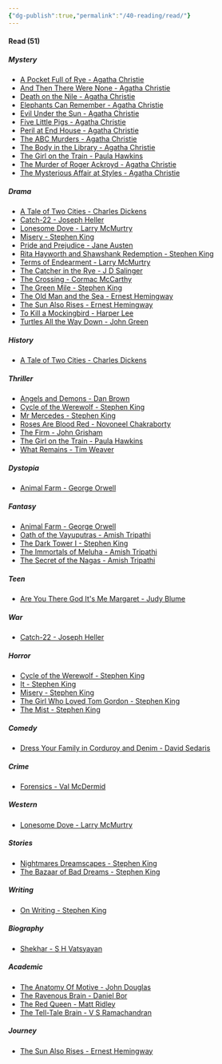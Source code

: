 ```yaml
---
{"dg-publish":true,"permalink":"/40-reading/read/"}
---
```


<h4><span>Read (51)</span></h4><h5><span>Mystery</span></h5><div><ul class="dataview list-view-ul"><li><span><a aria-label-position="top" aria-label="40 Reading/Books/A Pocket Full of Rye - Agatha Christie.md" data-href="40 Reading/Books/A Pocket Full of Rye - Agatha Christie.md" href="40 Reading/Books/A Pocket Full of Rye - Agatha Christie.md" class="internal-link" target="_blank" rel="noopener">A Pocket Full of Rye - Agatha Christie</a></span></li><li><span><a aria-label-position="top" aria-label="40 Reading/Books/And Then There Were None - Agatha Christie.md" data-href="40 Reading/Books/And Then There Were None - Agatha Christie.md" href="40 Reading/Books/And Then There Were None - Agatha Christie.md" class="internal-link" target="_blank" rel="noopener">And Then There Were None - Agatha Christie</a></span></li><li><span><a aria-label-position="top" aria-label="40 Reading/Books/Death on the Nile - Agatha Christie.md" data-href="40 Reading/Books/Death on the Nile - Agatha Christie.md" href="40 Reading/Books/Death on the Nile - Agatha Christie.md" class="internal-link" target="_blank" rel="noopener">Death on the Nile - Agatha Christie</a></span></li><li><span><a aria-label-position="top" aria-label="40 Reading/Books/Elephants Can Remember - Agatha Christie.md" data-href="40 Reading/Books/Elephants Can Remember - Agatha Christie.md" href="40 Reading/Books/Elephants Can Remember - Agatha Christie.md" class="internal-link" target="_blank" rel="noopener">Elephants Can Remember - Agatha Christie</a></span></li><li><span><a aria-label-position="top" aria-label="40 Reading/Books/Evil Under the Sun - Agatha Christie.md" data-href="40 Reading/Books/Evil Under the Sun - Agatha Christie.md" href="40 Reading/Books/Evil Under the Sun - Agatha Christie.md" class="internal-link" target="_blank" rel="noopener">Evil Under the Sun - Agatha Christie</a></span></li><li><span><a aria-label-position="top" aria-label="40 Reading/Books/Five Little Pigs - Agatha Christie.md" data-href="40 Reading/Books/Five Little Pigs - Agatha Christie.md" href="40 Reading/Books/Five Little Pigs - Agatha Christie.md" class="internal-link" target="_blank" rel="noopener">Five Little Pigs - Agatha Christie</a></span></li><li><span><a aria-label-position="top" aria-label="40 Reading/Books/Peril at End House - Agatha Christie.md" data-href="40 Reading/Books/Peril at End House - Agatha Christie.md" href="40 Reading/Books/Peril at End House - Agatha Christie.md" class="internal-link" target="_blank" rel="noopener">Peril at End House - Agatha Christie</a></span></li><li><span><a aria-label-position="top" aria-label="40 Reading/Books/The ABC Murders - Agatha Christie.md" data-href="40 Reading/Books/The ABC Murders - Agatha Christie.md" href="40 Reading/Books/The ABC Murders - Agatha Christie.md" class="internal-link" target="_blank" rel="noopener">The ABC Murders - Agatha Christie</a></span></li><li><span><a aria-label-position="top" aria-label="40 Reading/Books/The Body in the Library - Agatha Christie.md" data-href="40 Reading/Books/The Body in the Library - Agatha Christie.md" href="40 Reading/Books/The Body in the Library - Agatha Christie.md" class="internal-link" target="_blank" rel="noopener">The Body in the Library - Agatha Christie</a></span></li><li><span><a aria-label-position="top" aria-label="40 Reading/Books/The Girl on the Train - Paula Hawkins.md" data-href="40 Reading/Books/The Girl on the Train - Paula Hawkins.md" href="40 Reading/Books/The Girl on the Train - Paula Hawkins.md" class="internal-link" target="_blank" rel="noopener">The Girl on the Train - Paula Hawkins</a></span></li><li><span><a aria-label-position="top" aria-label="40 Reading/Books/The Murder of Roger Ackroyd - Agatha Christie.md" data-href="40 Reading/Books/The Murder of Roger Ackroyd - Agatha Christie.md" href="40 Reading/Books/The Murder of Roger Ackroyd - Agatha Christie.md" class="internal-link" target="_blank" rel="noopener">The Murder of Roger Ackroyd - Agatha Christie</a></span></li><li><span><a aria-label-position="top" aria-label="40 Reading/Books/The Mysterious Affair at Styles - Agatha Christie.md" data-href="40 Reading/Books/The Mysterious Affair at Styles - Agatha Christie.md" href="40 Reading/Books/The Mysterious Affair at Styles - Agatha Christie.md" class="internal-link" target="_blank" rel="noopener">The Mysterious Affair at Styles - Agatha Christie</a></span></li></ul></div><h5><span>Drama</span></h5><div><ul class="dataview list-view-ul"><li><span><a aria-label-position="top" aria-label="40 Reading/Books/A Tale of Two Cities - Charles Dickens.md" data-href="40 Reading/Books/A Tale of Two Cities - Charles Dickens.md" href="40 Reading/Books/A Tale of Two Cities - Charles Dickens.md" class="internal-link" target="_blank" rel="noopener">A Tale of Two Cities - Charles Dickens</a></span></li><li><span><a aria-label-position="top" aria-label="40 Reading/Books/Catch-22 - Joseph Heller.md" data-href="40 Reading/Books/Catch-22 - Joseph Heller.md" href="40 Reading/Books/Catch-22 - Joseph Heller.md" class="internal-link" target="_blank" rel="noopener">Catch-22 - Joseph Heller</a></span></li><li><span><a aria-label-position="top" aria-label="40 Reading/Books/Lonesome Dove - Larry McMurtry.md" data-href="40 Reading/Books/Lonesome Dove - Larry McMurtry.md" href="40 Reading/Books/Lonesome Dove - Larry McMurtry.md" class="internal-link" target="_blank" rel="noopener">Lonesome Dove - Larry McMurtry</a></span></li><li><span><a aria-label-position="top" aria-label="40 Reading/Books/Misery - Stephen King.md" data-href="40 Reading/Books/Misery - Stephen King.md" href="40 Reading/Books/Misery - Stephen King.md" class="internal-link" target="_blank" rel="noopener">Misery - Stephen King</a></span></li><li><span><a aria-label-position="top" aria-label="40 Reading/Books/Pride and Prejudice - Jane Austen.md" data-href="40 Reading/Books/Pride and Prejudice - Jane Austen.md" href="40 Reading/Books/Pride and Prejudice - Jane Austen.md" class="internal-link" target="_blank" rel="noopener">Pride and Prejudice - Jane Austen</a></span></li><li><span><a aria-label-position="top" aria-label="40 Reading/Books/Rita Hayworth and Shawshank Redemption - Stephen King.md" data-href="40 Reading/Books/Rita Hayworth and Shawshank Redemption - Stephen King.md" href="40 Reading/Books/Rita Hayworth and Shawshank Redemption - Stephen King.md" class="internal-link" target="_blank" rel="noopener">Rita Hayworth and Shawshank Redemption - Stephen King</a></span></li><li><span><a aria-label-position="top" aria-label="40 Reading/Books/Terms of Endearment - Larry McMurtry.md" data-href="40 Reading/Books/Terms of Endearment - Larry McMurtry.md" href="40 Reading/Books/Terms of Endearment - Larry McMurtry.md" class="internal-link" target="_blank" rel="noopener">Terms of Endearment - Larry McMurtry</a></span></li><li><span><a aria-label-position="top" aria-label="40 Reading/Books/The Catcher in the Rye - J D Salinger.md" data-href="40 Reading/Books/The Catcher in the Rye - J D Salinger.md" href="40 Reading/Books/The Catcher in the Rye - J D Salinger.md" class="internal-link" target="_blank" rel="noopener">The Catcher in the Rye - J D Salinger</a></span></li><li><span><a aria-label-position="top" aria-label="40 Reading/Books/The Crossing - Cormac McCarthy.md" data-href="40 Reading/Books/The Crossing - Cormac McCarthy.md" href="40 Reading/Books/The Crossing - Cormac McCarthy.md" class="internal-link" target="_blank" rel="noopener">The Crossing - Cormac McCarthy</a></span></li><li><span><a aria-label-position="top" aria-label="40 Reading/Books/The Green Mile - Stephen King.md" data-href="40 Reading/Books/The Green Mile - Stephen King.md" href="40 Reading/Books/The Green Mile - Stephen King.md" class="internal-link" target="_blank" rel="noopener">The Green Mile - Stephen King</a></span></li><li><span><a aria-label-position="top" aria-label="40 Reading/Books/The Old Man and the Sea - Ernest Hemingway.md" data-href="40 Reading/Books/The Old Man and the Sea - Ernest Hemingway.md" href="40 Reading/Books/The Old Man and the Sea - Ernest Hemingway.md" class="internal-link" target="_blank" rel="noopener">The Old Man and the Sea - Ernest Hemingway</a></span></li><li><span><a aria-label-position="top" aria-label="40 Reading/Books/The Sun Also Rises - Ernest Hemingway.md" data-href="40 Reading/Books/The Sun Also Rises - Ernest Hemingway.md" href="40 Reading/Books/The Sun Also Rises - Ernest Hemingway.md" class="internal-link" target="_blank" rel="noopener">The Sun Also Rises - Ernest Hemingway</a></span></li><li><span><a aria-label-position="top" aria-label="40 Reading/Books/To Kill a Mockingbird - Harper Lee.md" data-href="40 Reading/Books/To Kill a Mockingbird - Harper Lee.md" href="40 Reading/Books/To Kill a Mockingbird - Harper Lee.md" class="internal-link" target="_blank" rel="noopener">To Kill a Mockingbird - Harper Lee</a></span></li><li><span><a aria-label-position="top" aria-label="40 Reading/Books/Turtles All the Way Down - John Green.md" data-href="40 Reading/Books/Turtles All the Way Down - John Green.md" href="40 Reading/Books/Turtles All the Way Down - John Green.md" class="internal-link" target="_blank" rel="noopener">Turtles All the Way Down - John Green</a></span></li></ul></div><h5><span>History</span></h5><div><ul class="dataview list-view-ul"><li><span><a aria-label-position="top" aria-label="40 Reading/Books/A Tale of Two Cities - Charles Dickens.md" data-href="40 Reading/Books/A Tale of Two Cities - Charles Dickens.md" href="40 Reading/Books/A Tale of Two Cities - Charles Dickens.md" class="internal-link" target="_blank" rel="noopener">A Tale of Two Cities - Charles Dickens</a></span></li></ul></div><h5><span>Thriller</span></h5><div><ul class="dataview list-view-ul"><li><span><a aria-label-position="top" aria-label="40 Reading/Books/Angels and Demons - Dan Brown.md" data-href="40 Reading/Books/Angels and Demons - Dan Brown.md" href="40 Reading/Books/Angels and Demons - Dan Brown.md" class="internal-link" target="_blank" rel="noopener">Angels and Demons - Dan Brown</a></span></li><li><span><a aria-label-position="top" aria-label="40 Reading/Books/Cycle of the Werewolf - Stephen King.md" data-href="40 Reading/Books/Cycle of the Werewolf - Stephen King.md" href="40 Reading/Books/Cycle of the Werewolf - Stephen King.md" class="internal-link" target="_blank" rel="noopener">Cycle of the Werewolf - Stephen King</a></span></li><li><span><a aria-label-position="top" aria-label="40 Reading/Books/Mr Mercedes - Stephen King.md" data-href="40 Reading/Books/Mr Mercedes - Stephen King.md" href="40 Reading/Books/Mr Mercedes - Stephen King.md" class="internal-link" target="_blank" rel="noopener">Mr Mercedes - Stephen King</a></span></li><li><span><a aria-label-position="top" aria-label="40 Reading/Books/Roses Are Blood Red - Novoneel Chakraborty.md" data-href="40 Reading/Books/Roses Are Blood Red - Novoneel Chakraborty.md" href="40 Reading/Books/Roses Are Blood Red - Novoneel Chakraborty.md" class="internal-link" target="_blank" rel="noopener">Roses Are Blood Red - Novoneel Chakraborty</a></span></li><li><span><a aria-label-position="top" aria-label="40 Reading/Books/The Firm - John Grisham.md" data-href="40 Reading/Books/The Firm - John Grisham.md" href="40 Reading/Books/The Firm - John Grisham.md" class="internal-link" target="_blank" rel="noopener">The Firm - John Grisham</a></span></li><li><span><a aria-label-position="top" aria-label="40 Reading/Books/The Girl on the Train - Paula Hawkins.md" data-href="40 Reading/Books/The Girl on the Train - Paula Hawkins.md" href="40 Reading/Books/The Girl on the Train - Paula Hawkins.md" class="internal-link" target="_blank" rel="noopener">The Girl on the Train - Paula Hawkins</a></span></li><li><span><a aria-label-position="top" aria-label="40 Reading/Books/What Remains - Tim Weaver.md" data-href="40 Reading/Books/What Remains - Tim Weaver.md" href="40 Reading/Books/What Remains - Tim Weaver.md" class="internal-link" target="_blank" rel="noopener">What Remains - Tim Weaver</a></span></li></ul></div><h5><span>Dystopia</span></h5><div><ul class="dataview list-view-ul"><li><span><a aria-label-position="top" aria-label="40 Reading/Books/Animal Farm - George Orwell.md" data-href="40 Reading/Books/Animal Farm - George Orwell.md" href="40 Reading/Books/Animal Farm - George Orwell.md" class="internal-link" target="_blank" rel="noopener">Animal Farm - George Orwell</a></span></li></ul></div><h5><span>Fantasy</span></h5><div><ul class="dataview list-view-ul"><li><span><a aria-label-position="top" aria-label="40 Reading/Books/Animal Farm - George Orwell.md" data-href="40 Reading/Books/Animal Farm - George Orwell.md" href="40 Reading/Books/Animal Farm - George Orwell.md" class="internal-link" target="_blank" rel="noopener">Animal Farm - George Orwell</a></span></li><li><span><a aria-label-position="top" aria-label="40 Reading/Books/Oath of the Vayuputras - Amish Tripathi.md" data-href="40 Reading/Books/Oath of the Vayuputras - Amish Tripathi.md" href="40 Reading/Books/Oath of the Vayuputras - Amish Tripathi.md" class="internal-link" target="_blank" rel="noopener">Oath of the Vayuputras - Amish Tripathi</a></span></li><li><span><a aria-label-position="top" aria-label="40 Reading/Books/The Dark Tower I - Stephen King.md" data-href="40 Reading/Books/The Dark Tower I - Stephen King.md" href="40 Reading/Books/The Dark Tower I - Stephen King.md" class="internal-link" target="_blank" rel="noopener">The Dark Tower I - Stephen King</a></span></li><li><span><a aria-label-position="top" aria-label="40 Reading/Books/The Immortals of Meluha - Amish Tripathi.md" data-href="40 Reading/Books/The Immortals of Meluha - Amish Tripathi.md" href="40 Reading/Books/The Immortals of Meluha - Amish Tripathi.md" class="internal-link" target="_blank" rel="noopener">The Immortals of Meluha - Amish Tripathi</a></span></li><li><span><a aria-label-position="top" aria-label="40 Reading/Books/The Secret of the Nagas - Amish Tripathi.md" data-href="40 Reading/Books/The Secret of the Nagas - Amish Tripathi.md" href="40 Reading/Books/The Secret of the Nagas - Amish Tripathi.md" class="internal-link" target="_blank" rel="noopener">The Secret of the Nagas - Amish Tripathi</a></span></li></ul></div><h5><span>Teen</span></h5><div><ul class="dataview list-view-ul"><li><span><a aria-label-position="top" aria-label="40 Reading/Books/Are You There God It's Me Margaret - Judy Blume.md" data-href="40 Reading/Books/Are You There God It's Me Margaret - Judy Blume.md" href="40 Reading/Books/Are You There God It's Me Margaret - Judy Blume.md" class="internal-link" target="_blank" rel="noopener">Are You There God It's Me Margaret - Judy Blume</a></span></li></ul></div><h5><span>War</span></h5><div><ul class="dataview list-view-ul"><li><span><a aria-label-position="top" aria-label="40 Reading/Books/Catch-22 - Joseph Heller.md" data-href="40 Reading/Books/Catch-22 - Joseph Heller.md" href="40 Reading/Books/Catch-22 - Joseph Heller.md" class="internal-link" target="_blank" rel="noopener">Catch-22 - Joseph Heller</a></span></li></ul></div><h5><span>Horror</span></h5><div><ul class="dataview list-view-ul"><li><span><a aria-label-position="top" aria-label="40 Reading/Books/Cycle of the Werewolf - Stephen King.md" data-href="40 Reading/Books/Cycle of the Werewolf - Stephen King.md" href="40 Reading/Books/Cycle of the Werewolf - Stephen King.md" class="internal-link" target="_blank" rel="noopener">Cycle of the Werewolf - Stephen King</a></span></li><li><span><a aria-label-position="top" aria-label="40 Reading/Books/It - Stephen King.md" data-href="40 Reading/Books/It - Stephen King.md" href="40 Reading/Books/It - Stephen King.md" class="internal-link" target="_blank" rel="noopener">It - Stephen King</a></span></li><li><span><a aria-label-position="top" aria-label="40 Reading/Books/Misery - Stephen King.md" data-href="40 Reading/Books/Misery - Stephen King.md" href="40 Reading/Books/Misery - Stephen King.md" class="internal-link" target="_blank" rel="noopener">Misery - Stephen King</a></span></li><li><span><a aria-label-position="top" aria-label="40 Reading/Books/The Girl Who Loved Tom Gordon - Stephen King.md" data-href="40 Reading/Books/The Girl Who Loved Tom Gordon - Stephen King.md" href="40 Reading/Books/The Girl Who Loved Tom Gordon - Stephen King.md" class="internal-link" target="_blank" rel="noopener">The Girl Who Loved Tom Gordon - Stephen King</a></span></li><li><span><a aria-label-position="top" aria-label="40 Reading/Books/The Mist - Stephen King.md" data-href="40 Reading/Books/The Mist - Stephen King.md" href="40 Reading/Books/The Mist - Stephen King.md" class="internal-link" target="_blank" rel="noopener">The Mist - Stephen King</a></span></li></ul></div><h5><span>Comedy</span></h5><div><ul class="dataview list-view-ul"><li><span><a aria-label-position="top" aria-label="40 Reading/Books/Dress Your Family in Corduroy and Denim - David Sedaris.md" data-href="40 Reading/Books/Dress Your Family in Corduroy and Denim - David Sedaris.md" href="40 Reading/Books/Dress Your Family in Corduroy and Denim - David Sedaris.md" class="internal-link" target="_blank" rel="noopener">Dress Your Family in Corduroy and Denim - David Sedaris</a></span></li></ul></div><h5><span>Crime</span></h5><div><ul class="dataview list-view-ul"><li><span><a aria-label-position="top" aria-label="40 Reading/Books/Forensics - Val McDermid.md" data-href="40 Reading/Books/Forensics - Val McDermid.md" href="40 Reading/Books/Forensics - Val McDermid.md" class="internal-link" target="_blank" rel="noopener">Forensics - Val McDermid</a></span></li></ul></div><h5><span>Western</span></h5><div><ul class="dataview list-view-ul"><li><span><a aria-label-position="top" aria-label="40 Reading/Books/Lonesome Dove - Larry McMurtry.md" data-href="40 Reading/Books/Lonesome Dove - Larry McMurtry.md" href="40 Reading/Books/Lonesome Dove - Larry McMurtry.md" class="internal-link" target="_blank" rel="noopener">Lonesome Dove - Larry McMurtry</a></span></li></ul></div><h5><span>Stories</span></h5><div><ul class="dataview list-view-ul"><li><span><a aria-label-position="top" aria-label="40 Reading/Books/Nightmares Dreamscapes - Stephen King.md" data-href="40 Reading/Books/Nightmares Dreamscapes - Stephen King.md" href="40 Reading/Books/Nightmares Dreamscapes - Stephen King.md" class="internal-link" target="_blank" rel="noopener">Nightmares Dreamscapes - Stephen King</a></span></li><li><span><a aria-label-position="top" aria-label="40 Reading/Books/The Bazaar of Bad Dreams - Stephen King.md" data-href="40 Reading/Books/The Bazaar of Bad Dreams - Stephen King.md" href="40 Reading/Books/The Bazaar of Bad Dreams - Stephen King.md" class="internal-link" target="_blank" rel="noopener">The Bazaar of Bad Dreams - Stephen King</a></span></li></ul></div><h5><span>Writing</span></h5><div><ul class="dataview list-view-ul"><li><span><a aria-label-position="top" aria-label="40 Reading/Books/On Writing - Stephen King.md" data-href="40 Reading/Books/On Writing - Stephen King.md" href="40 Reading/Books/On Writing - Stephen King.md" class="internal-link" target="_blank" rel="noopener">On Writing - Stephen King</a></span></li></ul></div><h5><span>Biography</span></h5><div><ul class="dataview list-view-ul"><li><span><a aria-label-position="top" aria-label="40 Reading/Books/Shekhar - S H Vatsyayan.md" data-href="40 Reading/Books/Shekhar - S H Vatsyayan.md" href="40 Reading/Books/Shekhar - S H Vatsyayan.md" class="internal-link" target="_blank" rel="noopener">Shekhar - S H Vatsyayan</a></span></li></ul></div><h5><span>Academic</span></h5><div><ul class="dataview list-view-ul"><li><span><a aria-label-position="top" aria-label="40 Reading/Books/The Anatomy Of Motive - John Douglas.md" data-href="40 Reading/Books/The Anatomy Of Motive - John Douglas.md" href="40 Reading/Books/The Anatomy Of Motive - John Douglas.md" class="internal-link" target="_blank" rel="noopener">The Anatomy Of Motive - John Douglas</a></span></li><li><span><a aria-label-position="top" aria-label="40 Reading/Books/The Ravenous Brain - Daniel Bor.md" data-href="40 Reading/Books/The Ravenous Brain - Daniel Bor.md" href="40 Reading/Books/The Ravenous Brain - Daniel Bor.md" class="internal-link" target="_blank" rel="noopener">The Ravenous Brain - Daniel Bor</a></span></li><li><span><a aria-label-position="top" aria-label="40 Reading/Books/The Red Queen - Matt Ridley.md" data-href="40 Reading/Books/The Red Queen - Matt Ridley.md" href="40 Reading/Books/The Red Queen - Matt Ridley.md" class="internal-link" target="_blank" rel="noopener">The Red Queen - Matt Ridley</a></span></li><li><span><a aria-label-position="top" aria-label="40 Reading/Books/The Tell-Tale Brain - V S Ramachandran.md" data-href="40 Reading/Books/The Tell-Tale Brain - V S Ramachandran.md" href="40 Reading/Books/The Tell-Tale Brain - V S Ramachandran.md" class="internal-link" target="_blank" rel="noopener">The Tell-Tale Brain - V S Ramachandran</a></span></li></ul></div><h5><span>Journey</span></h5><div><ul class="dataview list-view-ul"><li><span><a aria-label-position="top" aria-label="40 Reading/Books/The Sun Also Rises - Ernest Hemingway.md" data-href="40 Reading/Books/The Sun Also Rises - Ernest Hemingway.md" href="40 Reading/Books/The Sun Also Rises - Ernest Hemingway.md" class="internal-link" target="_blank" rel="noopener">The Sun Also Rises - Ernest Hemingway</a></span></li></ul></div>